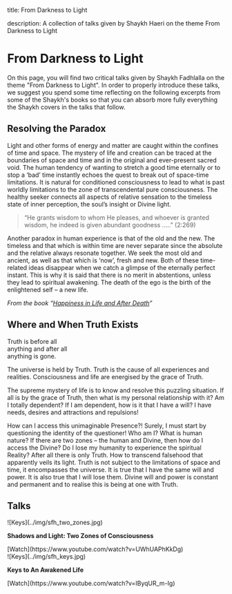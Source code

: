 title: From Darkness to Light

description: A collection of talks given by Shaykh Haeri on the theme From Darkness to Light

# From Darkness to Light

On this page, you will find two critical talks given by Shaykh Fadhlalla on the theme "From Darkness to Light". In order to properly introduce these talks, we suggest you spend some time reflecting on the following excerpts from some of the Shaykh's books so that you can absorb more fully everything the Shaykh covers in the talks that follow.

## Resolving the Paradox 

Light and other forms of energy and matter are caught within the confines of time and space. The mystery of life and creation can be traced at the boundaries of space and time and in the original and ever-present sacred void. The human tendency of wanting to stretch a good time eternally or to stop a ‘bad’ time instantly echoes the quest to break out of space-time limitations. It is natural for conditioned consciousness to lead to what is past worldly limitations to the zone of transcendental pure consciousness. The healthy seeker connects all aspects of relative sensation to the timeless state of inner perception, the soul’s insight or Divine light.

> “He grants wisdom to whom He pleases, and whoever is granted wisdom, he indeed is given abundant goodness …..” (2:269)

Another paradox in human experience is that of the old and the new. The timeless and that which is within time are never separate since the absolute and the relative always resonate together. We seek the most old and ancient, as well as that which is ‘now’, fresh and new. Both of these time-related ideas disappear when we catch a glimpse of the eternally perfect instant. This is why it is said that there is no merit in abstentions, unless they lead to spiritual awakening. The death of the ego is the birth of the enlightened self – a new life.

_From the book “[Happiness in Life and After Death](../../../books/practices-teachings/happiness-life-death)”_

## Where and When Truth Exists

Truth is before all  
anything and after all  
anything is gone.  

The universe is held by Truth. Truth is the cause of all experiences and realities. Consciousness and life are energised by the grace of Truth.  

The supreme mystery of life is to know and resolve this puzzling situation. If all is by the grace of Truth, then what is my personal relationship with it? Am I totally dependent? If I am dependent, how is it that I have a will? I have needs, desires and attractions and repulsions!        

How can I access this unimaginable Presence?! Surely, I must start by questioning the identity of the questioner! Who am I? What is human nature? If there are two zones – the human and Divine, then how do I access the Divine? Do I lose my humanity to experience the spiritual Reality? After all there is only Truth. How to transcend falsehood that apparently veils its light.
Truth is not subject to the limitations of space and time, it encompasses the universe. It is true that I have the same will and power. It is also true that I will lose them. Divine will and power is constant and permanent and to realise this is being at one with Truth.    

## Talks

<div markdown="1" class="card video sidebar center gemoji center-content">

<div markdown="2" class="video-image">
![Keys](../img/sfh_two_zones.jpg)
</div>

**Shadows and Light: Two Zones of Consciousness**

<div markdown="3" class="video-link">
[Watch](https://www.youtube.com/watch?v=UWhUAPhKkDg)
</div>

</div>

<div markdown="1" class="card video sidebar center gemoji center-content">

<div markdown="2" class="video-image">
![Keys](../img/sfh_keys.jpg)
</div>

**Keys to An Awakened Life**

<div markdown="3" class="video-link">
[Watch](https://www.youtube.com/watch?v=IByqUR_m-Ig)
</div>

</div>

